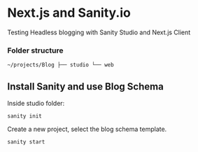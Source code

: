 # Next.js and Sanity.io
Testing Headless blogging with Sanity Studio and Next.js Client

### Folder structure
` ~/projects/Blog
        ├── studio
        └── web ` 

## Install Sanity and use Blog Schema
Inside studio folder:

`sanity init`

Create a new project, select the blog schema template. 

`sanity start`

